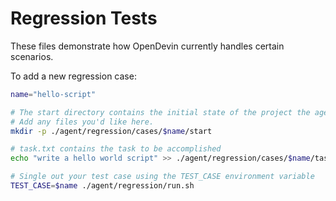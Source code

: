 # Regression Tests

These files demonstrate how OpenDevin currently handles certain scenarios.

To add a new regression case:
```bash
name="hello-script"

# The start directory contains the initial state of the project the agent will work on
# Add any files you'd like here.
mkdir -p ./agent/regression/cases/$name/start

# task.txt contains the task to be accomplished
echo "write a hello world script" >> ./agent/regression/cases/$name/task.txt

# Single out your test case using the TEST_CASE environment variable
TEST_CASE=$name ./agent/regression/run.sh
```
